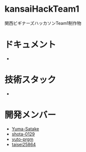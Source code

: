 # kansaiHackTeam1
関西ビギナーズハッカソンTeam1制作物

# ドキュメント
- 

# 技術スタック
- 

# 開発メンバー
- [Yuma-Satake](https://github.com/Yuma-Satake)
- [shota-0129](https://github.com/shota-0129)
- [yuto-prgm](https://github.com/yuto-prgm)
- [taisei25864](https://github.com/taisei25864)
